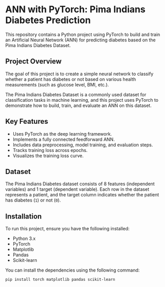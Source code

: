 # ANN with PyTorch: Pima Indians Diabetes Prediction

This repository contains a Python project using PyTorch to build and train an Artificial Neural Network (ANN) for predicting diabetes based on the Pima Indians Diabetes Dataset.

## Project Overview

The goal of this project is to create a simple neural network to classify whether a patient has diabetes or not based on various health measurements (such as glucose level, BMI, etc.).

The Pima Indians Diabetes Dataset is a commonly used dataset for classification tasks in machine learning, and this project uses PyTorch to demonstrate how to build, train, and evaluate an ANN on this dataset.

## Key Features

- Uses PyTorch as the deep learning framework.
- Implements a fully connected feedforward ANN.
- Includes data preprocessing, model training, and evaluation steps.
- Tracks training loss across epochs.
- Visualizes the training loss curve.

## Dataset

The Pima Indians Diabetes dataset consists of 8 features (independent variables) and 1 target (dependent variable). Each row in the dataset represents a patient, and the target column indicates whether the patient has diabetes (`1`) or not (`0`).

## Installation

To run this project, ensure you have the following installed:

- Python 3.x
- PyTorch
- Matplotlib
- Pandas
- Scikit-learn

You can install the dependencies using the following command:

```bash
pip install torch matplotlib pandas scikit-learn
